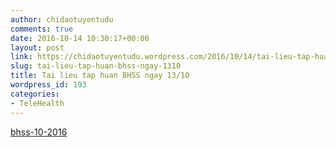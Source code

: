 ```yaml
---
author: chidaotuyentudu
comments: true
date: 2016-10-14 10:30:17+00:00
layout: post
link: https://chidaotuyentudu.wordpress.com/2016/10/14/tai-lieu-tap-huan-bhss-ngay-1310/
slug: tai-lieu-tap-huan-bhss-ngay-1310
title: Tai lieu tap huan BHSS ngay 13/10
wordpress_id: 193
categories:
- TeleHealth
---
```


[bhss-10-2016](https://chidaotuyentudu.files.wordpress.com/2016/10/bhss-10-2016.pdf)
